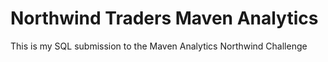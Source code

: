 # Northwind Traders Maven Analytics
This is my SQL submission to the Maven Analytics Northwind Challenge 
